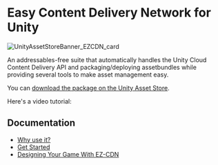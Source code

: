 # Easy Content Delivery Network for Unity

![UnityAssetStoreBanner_EZCDN_card](https://github.com/SplenSoft/ezcdn-public/assets/4369778/4dd1520c-a52b-46be-8b42-5cb4d536d778)

An addressables-free suite that automatically handles the Unity Cloud Content Delivery API and packaging/deploying assetbundles while providing several tools to make asset management easy.

You can [download the package on the Unity Asset Store](https://u3d.as/3eTj).

Here's a video tutorial: 

## Documentation
* [Why use it?](https://github.com/SplenSoft/ezcdn-public/wiki/Why-use-EZ%E2%80%90CDN%3F)
* [Get Started](https://github.com/SplenSoft/ezcdn-public/wiki/Getting-Started)
* [Designing Your Game With EZ-CDN](https://github.com/SplenSoft/ezcdn-public/wiki/Designing-with-EZ%E2%80%90CDN)


